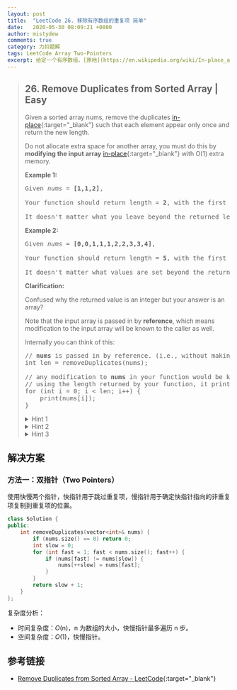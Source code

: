 ```yaml
---
layout: post
title:  "LeetCode 26. 移除有序数组的重复项 简单"
date:   2020-05-30 08:09:21 +0800
author: mistydew
comments: true
category: 力扣题解
tags: LeetCode Array Two-Pointers
excerpt: 给定一个有序数组，[原地](https://en.wikipedia.org/wiki/In-place_algorithm){:target="_blank"}移除重复元素使每个元素只出现一次并返回新数组的长度。
---
```

> ## 26. Remove Duplicates from Sorted Array | Easy
> 
> Given a sorted array nums, remove the duplicates [in-place](https://en.wikipedia.org/wiki/In-place_algorithm){:target="_blank"} such that each element appear only once and return the new length.
> 
> Do not allocate extra space for another array, you must do this by **modifying the input array** [in-place](https://en.wikipedia.org/wiki/In-place_algorithm){:target="_blank"} with O(1) extra memory.
> 
> **Example 1:**
> 
> <pre>
> Given <em>nums</em> = <strong>[1,1,2]</strong>,
> 
> Your function should return length = <strong>2</strong>, with the first two elements of <em>nums</em> being <strong>1</strong> and <strong>2</strong> respectively.
> 
> It doesn't matter what you leave beyond the returned length.
> </pre>
> 
> **Example 2:**
> 
> <pre>
> Given <em>nums</em> = <strong>[0,0,1,1,1,2,2,3,3,4]</strong>,
> 
> Your function should return length = <strong>5</strong>, with the first five elements of <em>nums</em> being modified to <strong>0</strong>, <strong>1</strong>, <strong>2</strong>, <strong>3</strong>, and <strong>4</strong> respectively.
> 
> It doesn't matter what values are set beyond the returned length.
> </pre>
> 
> **Clarification:**
> 
> Confused why the returned value is an integer but your answer is an array?
> 
> Note that the input array is passed in by <strong>reference</strong>, which means modification to the input array will be known to the caller as well.
> 
> Internally you can think of this:
> 
> <pre>
> // <strong>nums</strong> is passed in by reference. (i.e., without making a copy)
> int len = removeDuplicates(nums);
> 
> // any modification to <strong>nums</strong> in your function would be known by the caller.
> // using the length returned by your function, it prints the first <strong>len</strong> elements.
> for (int i = 0; i < len; i++) {
>     print(nums[i]);
> }
> </pre>
> 
> <details>
> <summary>Hint 1</summary>
> In this problem, the key point to focus on is the input array being sorted. As far as duplicate elements are concerned, what is their positioning in the array when the given array is sorted? Look at the image above for the answer. If we know the position of one of the elements, do we also know the positioning of all the duplicate elements?<br>
> <img src="https://assets.leetcode.com/uploads/2019/10/20/hint_rem_dup.png" width="500">
> </details>
> 
> <details>
> <summary>Hint 2</summary>
> We need to modify the array in-place and the size of the final array would potentially be smaller than the size of the input array. So, we ought to use a two-pointer approach here. One, that would keep track of the current element in the original array and another one for just the unique elements.
> </details>
> 
> <details>
> <summary>Hint 3</summary>
> Essentially, once an element is encountered, you simply need to <b>bypass</b> its duplicates and move on to the next unique element.
> </details>

## 解决方案

### 方法一：双指针（Two Pointers）

使用快慢两个指针，快指针用于跳过重复项，慢指针用于确定快指针指向的非重复项复制到重复项的位置。

```cpp
class Solution {
public:
    int removeDuplicates(vector<int>& nums) {
        if (nums.size() == 0) return 0;
        int slow = 0;
        for (int fast = 1; fast < nums.size(); fast++) {
            if (nums[fast] != nums[slow]) {
                nums[++slow] = nums[fast];
            }
        }
        return slow + 1;
    }
};
```

复杂度分析：
* 时间复杂度：*O*(n)，n 为数组的大小，快慢指针最多遍历 n 步。
* 空间复杂度：*O*(1)，快慢指针。

## 参考链接

* [Remove Duplicates from Sorted Array - LeetCode](https://leetcode.com/problems/remove-duplicates-from-sorted-array/){:target="_blank"}
